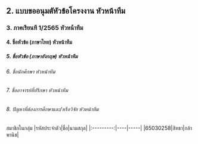 ## 2.	แบบขออนุมตัหัวข้อโครงงาน	หัวหน้าทีม
### 3.	ภาคเรียนที 1/2565	หัวหน้าทีม
#### 4.	ชื่อหัวข้อ (ภาษาไทย)	หัวหน้าทีม
##### 5.	ชื่อหัวข้อ (ภาษาอังกฤษ)	หัวหน้าทีม
###### 6.	ชื่อนักศึกษา	หัวหน้าทีม
###### 7.	ชื่ออาจารย์ที่ปรึกษา	หัวหน้าทีม
###### 8.	ปัญหาที่ต้องการศึกษาและ/หรือวิจัย	หัวหน้าทีม


สมาชิกในกลุ่ม
|รหัสประจำตัว|ชื่อ|นามสกุล|
|:---------:|----|-----|
|65030258|สิทธา|กล้าพานิช|


